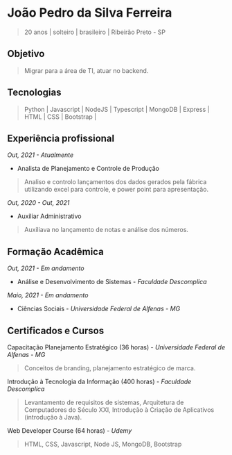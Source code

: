 # João Pedro da Silva Ferreira
> 20 anos | solteiro | brasileiro | Ribeirão Preto - SP

## Objetivo
> Migrar para a área de TI, atuar no backend.

## Tecnologias
> Python |
> Javascript |
> NodeJS |
> Typescript |
> MongoDB |
> Express |
> HTML |
> CSS |
> Bootstrap |

## Experiência profissional
*Out, 2021 - Atualmente*
- Analista de Planejamento e Controle de Produção
> Analiso e controlo lançamentos dos dados gerados pela fábrica utilizando excel para controle, e power point para apresentação.

*Out, 2020 - Out, 2021*
- Auxiliar Administrativo
> Auxiliava no lançamento de notas e análise dos números.

## Formação Acadêmica
*Out, 2021 - Em andamento*
- Análise e Desenvolvimento de Sistemas - *Faculdade Descomplica*

*Maio, 2021 - Em andamento*
- Ciências Sociais - *Universidade Federal de Alfenas - MG*

## Certificados e Cursos
Capacitação Planejamento Estratégico (36 horas) - *Universidade Federal de Alfenas - MG*
> Conceitos de branding, planejamento estratégico de marca.

Introdução à Tecnologia da Informação (400 horas) - *Faculdade Descomplica*
> Levantamento de requisitos de sistemas, Arquitetura de Computadores do Século XXI, Introdução à Criação de Aplicativos (introdução à Java).

Web Developer Course (64 horas) - *Udemy*
> HTML, CSS, Javascript, Node JS, MongoDB, Bootstrap





